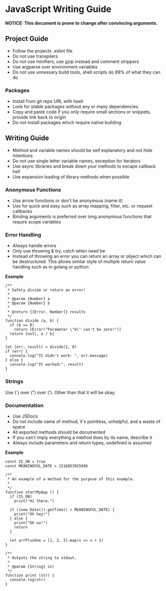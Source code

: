# JavaScript Writing Guide

**NOTICE: This document is prone to change after convincing arguments.**

## Project Guide

 * Follow the projects .eslint file
 * Do not use transpilers
 * Do not use minifiers, use gzip instead and comment strippers
 * Use argparse over environment variables
 * Do not use unnessary build tools, shell scripts do 99% of what they can do

### Packages

 * Install from git repo URL with hash
 * Look for stable packages without any or many dependencies
 * Copy and paste code if you only require small sections or snippets,
   provide link back to origin
 * Do not install packages which require native building

## Writing Guide

 * Method and variable names should be self explanatory and not hide intentions
 * Do not use single letter variable names, exception for iterators
 * Use async libraries and break down your methods to escape callback hell
 * Use expansion loading of library methods when possible

### Anonymous Functions

 * Use arrow functions or don't be anonymous (name it)
 * Use for quick and easy such as array mapping, filter, etc. or request callbacks
 * Binding arguments is preferred over long anonymous functions that require scope variables

### Error Handling

 * Always handle errors
 * Only use throwing & try, catch when need be
 * Instead of throwing an error you can return an array or object which can be destructured.
   This allows similar style of multiple return value handling such as in golang or python

**Example**

    /**
     * Safely divide or return an error!
     *
     * @param {Number} a
     * @param {Number} b
     *
     * @return {[Error, Number]} results
     */
    function divide (a, b) {
      if (b == 0)
        return [Error("Parameter \"b\" can't be zero!")]
      return [null, a / b]
    }
    
    let [err, result] = divide(1, 0)
    if (err) {
      console.log("It didn't work: ", err.message)
    } else {
      console.log("It worked:", result)
    }

### Strings

Use (\`) over (") over ('). Other than that it will be okay.

### Documentation

 * Use JSDocs
 * Do not include name of method, it's pointless, unhelpful, and a waste of space
 * All exported methods should be documented
 * If you can't imply everything a method does by its name, describe it
 * Always include parameters and return types, undefined is assumed

**Example**

    const IS_ON = true
    const MEANINGFUL_DATE = 1516853925696
    
    /**
     * An example of a method for the purpose of this example.
     *
     */
    function startMyApp () {
      if (IS_ON)
        print("Hi there.")
    
      if ((new Date()).getTime() > MEANINGFUL_DATE) {
        print("Oh hey!")
      } else {
        print("Oh no!")
        return
      }
    
      let arrPlusOne = [1, 2, 3].map(x => x + 1)
    }
    
    /**
     * Outputs the string to stdout.
     *
     * @param {String} str
     */
    function print (str) {
      console.log(str)
    }
